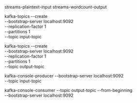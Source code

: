 
streams-plaintext-input
streams-wordcount-output

kafka-topics --create \
--bootstrap-server localhost:9092 \
--replication-factor 1 \
--partitions 1 \
--topic input-topic


kafka-topics --create \
--bootstrap-server localhost:9092 \
--replication-factor 1 \
--partitions 1 \
--topic output-topic


kafka-console-producer --bootstrap-server localhost:9092 \
                            --topic input-topic

kafka-console-consumer --topic output-topic --from-beginning \
                             --bootstrap-server localhost:9092
